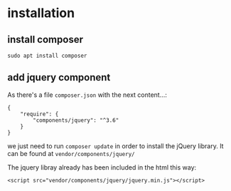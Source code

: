 # installation
## install composer
`sudo apt install composer`
## add jquery component
As there's a file `composer.json` with the next content...:
```
{
    "require": {
        "components/jquery": "^3.6"
    }
}
```
we just need to run `composer update` in order to install the jQuery library. It can be found at `vendor/components/jquery/` 

The jquery libray already has been included in the html this way:

```
<script src="vendor/components/jquery/jquery.min.js"></script>
```
